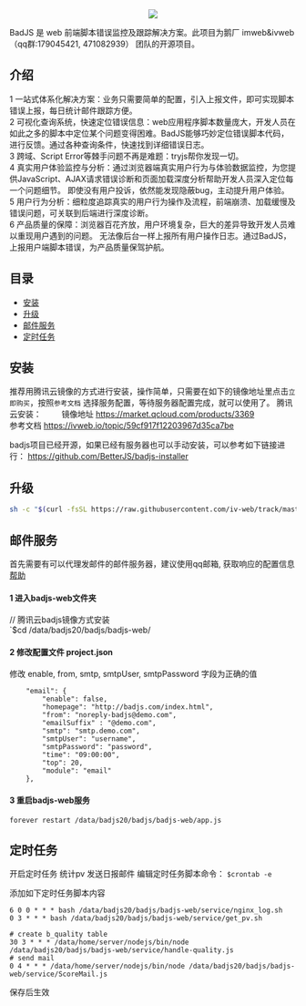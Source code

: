 
<div align=center>  <img src="assets/badjs_logo.png" /></div> 


BadJS 是 web 前端脚本错误监控及跟踪解决方案。此项目为鹅厂 imweb&ivweb（qq群:179045421, 471082939） 团队的开源项目。  


## 介绍      
1 一站式体系化解决方案：业务只需要简单的配置，引入上报文件，即可实现脚本错误上报，每日统计邮件跟踪方便。       
2 可视化查询系统，快速定位错误信息：web应用程序脚本数量庞大，开发人员在如此之多的脚本中定位某个问题变得困难。BadJS能够巧妙定位错误脚本代码，进行反馈。通过各种查询条件，快速找到详细错误日志。          
3 跨域、Script Error等棘手问题不再是难题：tryjs帮你发现一切。          
4 真实用户体验监控与分析：通过浏览器端真实用户行为与体验数据监控，为您提供JavaScript、AJAX请求错误诊断和页面加载深度分析帮助开发人员深入定位每一个问题细节。  即使没有用户投诉，依然能发现隐蔽bug，主动提升用户体验。             
5 用户行为分析：细粒度追踪真实的用户行为操作及流程，前端崩溃、加载缓慢及错误问题，可关联到后端进行深度诊断。         
6 产品质量的保障：浏览器百花齐放，用户环境复杂，巨大的差异导致开发人员难以重现用户遇到的问题。 无法像后台一样上报所有用户操作日志。通过BadJS，上报用户端脚本错误，为产品质量保驾护航。

## 目录
* [安装](#安装)          
* [升级](#升级)                  
* [邮件服务](#邮件服务)                 
* [定时任务](#定时任务)                 


## 安装

推荐用腾讯云镜像的方式进行安装，操作简单，只需要在如下的镜像地址里点击`立即购买`，按照`参考文档` 选择服务配置，等待服务器配置完成，就可以使用了。
腾讯云安装：         
镜像地址 https://market.qcloud.com/products/3369           
参考文档 https://ivweb.io/topic/59cf917f12203967d35ca7be          

badjs项目已经开源，如果已经有服务器也可以手动安装，可以参考如下链接进行： https://github.com/BetterJS/badjs-installer

## 升级
```bash
sh -c "$(curl -fsSL https://raw.githubusercontent.com/iv-web/track/master/upgrade/upgrade.sh?v=1)"
```

## 邮件服务
首先需要有可以代理发邮件的邮件服务器，建议使用qq邮箱, 获取响应的配置信息 [帮助](http://service.mail.qq.com/cgi-bin/help?subtype=1&&no=166&&id=28)

#### 1 进入badjs-web文件夹 
 // 腾讯云badjs镜像方式安装         
`$cd /data/badjs20/badjs/badjs-web/

#### 2 修改配置文件 project.json
修改 enable, from, smtp, smtpUser, smtpPassword 字段为正确的值
```
    "email": {
        "enable": false,
        "homepage": "http://badjs.com/index.html",
        "from": "noreply-badjs@demo.com",
        "emailSuffix" : "@demo.com",
        "smtp": "smtp.demo.com",
        "smtpUser": "username",
        "smtpPassword": "password",
        "time": "09:00:00",
        "top": 20,
        "module": "email"
    },

```
#### 3 重启badjs-web服务
`forever restart /data/badjs20/badjs/badjs-web/app.js`


## 定时任务
开启定时任务 统计pv 发送日报邮件
编辑定时任务脚本命令：
`$crontab -e `

添加如下定时任务脚本内容

```
6 0 0 * * * bash /data/badjs20/badjs/badjs-web/service/nginx_log.sh
0 3 * * * bash /data/badjs20/badjs/badjs-web/service/get_pv.sh

# create b_quality table
30 3 * * * /data/home/server/nodejs/bin/node /data/badjs20/badjs/badjs-web/service/handle-quality.js
# send mail
0 4 * * * /data/home/server/nodejs/bin/node /data/badjs20/badjs/badjs-web/service/ScoreMail.js
```

保存后生效




